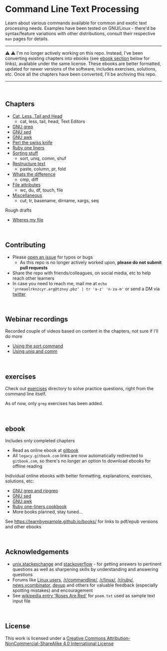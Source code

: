 # <a name="command-line-text-processing"></a>Command Line Text Processing

Learn about various commands available for common and exotic text processing needs. Examples have been tested on GNU/Linux - there'd be syntax/feature variations with other distributions, consult their respective `man` pages for details.

---

:warning: :warning: I'm no longer actively working on this repo. Instead, I've been converting existing chapters into ebooks (see [ebook section](#ebook) below for links), available under the same license. These ebooks are better formatted, updated for newer versions of the software, includes exercises, solutions, etc. Once all the chapters have been converted, I'll be archiving this repo.

---

<br>

## <a name="chapters"></a>Chapters

* [Cat, Less, Tail and Head](./tail_less_cat_head.md)
    * cat, less, tail, head, Text Editors
* [GNU grep](./gnu_grep.md)
* [GNU sed](./gnu_sed.md)
* [GNU awk](./gnu_awk.md)
* [Perl the swiss knife](./perl_the_swiss_knife.md)
* [Ruby one liners](./ruby_one_liners.md)
* [Sorting stuff](./sorting_stuff.md)
    * sort, uniq, comm, shuf
* [Restructure text](./restructure_text.md)
    * paste, column, pr, fold
* [Whats the difference](./whats_the_difference.md)
    * cmp, diff
* [File attributes](./file_attributes.md)
    * wc, du, df, touch, file
* [Miscellaneous](./miscellaneous.md)
    * cut, tr, basename, dirname, xargs, seq

Rough drafts

* [Wheres my file](./wheres_my_file.md)

<br>

## <a name="contributing"></a>Contributing

* Please [open an issue](https://github.com/learnbyexample/Command-line-text-processing/issues) for typos or bugs
    * As this repo is no longer actively worked upon, **please do not submit pull requests**
* Share the repo with friends/colleagues, on social media, etc to help reach other learners
* In case you need to reach me, mail me at `echo 'yrneaolrknzcyr.arg@tznvy.pbz' | tr 'a-z' 'n-za-m'` or send a DM via [twitter](https://twitter.com/learn_byexample)

<br>

## <a name="webinar-recordings"></a>Webinar recordings

Recorded couple of videos based on content in the chapters, not sure if I'll do more

* [Using the sort command](https://www.youtube.com/watch?v=qLfAwwb5vGs)
* [Using uniq and comm](https://www.youtube.com/watch?v=uAb2kxA2TyQ)

<br>

## <a name="exercises"></a>exercises

Check out [exercises](./exercises) directory to solve practice questions, right from the command line itself.

As of now, only `grep` exercises has been added.

<br>

## <a name="ebook"></a>ebook

Includes only completed chapters

* Read as online ebook at [gitbook](https://learnbyexample.gitbooks.io/command-line-text-processing/content/)
* All `legacy.gitbook.com` links are now automatically redirected to `gitbook.com`, so there's no longer an option to download ebooks for offline reading

Individual online ebooks with better formatting, explanations, exercises, solutions, etc:

* [GNU grep and ripgrep](https://learnbyexample.github.io/learn_gnugrep_ripgrep/)
* [GNU sed](https://learnbyexample.github.io/learn_gnused/)
* [GNU awk](https://learnbyexample.github.io/learn_gnuawk/)
* [Ruby one-liners cookbook](https://learnbyexample.github.io/learn_ruby_oneliners/)
* More books planned, stay tuned...

See https://learnbyexample.github.io/books/ for links to pdf/epub versions and other ebooks

<br>

## <a name="acknowledgements"></a>Acknowledgements

* [unix.stackexchange](https://unix.stackexchange.com/) and [stackoverflow](https://stackoverflow.com/) - for getting answers to pertinent questions as well as sharpening skills by understanding and answering questions
* Forums like [Linux users](https://www.linkedin.com/groups/65688), [/r/commandline/](https://www.reddit.com/r/commandline/), [/r/linux/](https://www.reddit.com/r/linux/), [/r/ruby/](https://www.reddit.com/r/ruby/), [news.ycombinator](https://news.ycombinator.com/news), [devup](http://devup.in/) and others for valuable feedback (especially spotting mistakes) and encouragement
* See [wikipedia entry 'Roses Are Red'](https://en.wikipedia.org/wiki/Roses_Are_Red) for `poem.txt` used as sample text input file

<br>

## <a name="license"></a>License

This work is licensed under a [Creative Commons Attribution-NonCommercial-ShareAlike 4.0 International License](https://creativecommons.org/licenses/by-nc-sa/4.0/)
